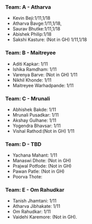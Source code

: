 ### Team: A - Atharva
- Kevin Beji:1/11,1/18
- Atharva Bavge:1/11,1/18,
- Saurav Bhutke:1/11,1/18
- Abishek Philip:1/18
- Sakshi Kasture: (Not in GH) 1/11,1/18
### Team: B - Maitreyee
- Aditi Kapkar: 1/11
- Ishika Ramdham: 1/11
- Varenya Barve: (Not in GH) 1/11
- Nikhil Khonde: 1/11
- Maitreyee Warhadpande: 1/11
### Team: C - Mrunali
- Abhishek Bakde: 1/11
- Mrunali Pusadkar: 1/11
- Akshay Gulhane: 1/11
- Yogendra Bhavsar: 1/11
- Vishal Rathod:(Not in GH) 1/11
### Team: D - TBD 
- Yachana Mahant: 1/11
- Manaswi Dhote: (Not in GH)
- Prajwal Potfode: (Not in GH)
- Pawan Patle: (Not in GH) 
- Poorva Thote: 
### Team: E - Om Rahudkar
- Tanish Jhamtani: 1/11
- Atharva Jibhakate: 1/11
- Om Rahudkar: 1/11
- Vaidehi Karemore: (Not in GH).
